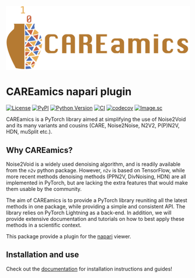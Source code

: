 <p align="center">
  <a href="https://careamics.github.io/">
    <img src="https://raw.githubusercontent.com/CAREamics/.github/main/profile/images/banner_careamics.png">
  </a>
</p>

# CAREamics napari plugin

[![License](https://img.shields.io/pypi/l/careamics.svg?color=green)](https://github.com/CAREamics/careamics/blob/main/LICENSE)
[![PyPI](https://img.shields.io/pypi/v/careamics-napari.svg?color=green)](https://pypi.org/project/careamics-napari)
[![Python Version](https://img.shields.io/pypi/pyversions/careamics.svg?color=green)](https://python.org)
[![CI](https://github.com/CAREamics/careamics/actions/workflows/ci.yml/badge.svg)](https://github.com/CAREamics/careamics/actions/workflows/ci.yml)
[![codecov](https://codecov.io/gh/CAREamics/careamics/branch/main/graph/badge.svg)](https://codecov.io/gh/CAREamics/careamics)
[![Image.sc](https://img.shields.io/badge/Got%20a%20question%3F-Image.sc-blue)](https://forum.image.sc/)


CAREamics is a PyTorch library aimed at simplifying the use of Noise2Void and its many
variants and cousins (CARE, Noise2Noise, N2V2, P(P)N2V, HDN, muSplit etc.).

## Why CAREamics?

Noise2Void is a widely used denoising algorithm, and is readily available from the `n2v`
python package. However, `n2v` is based on TensorFlow, while more recent methods
denoising methods (PPN2V, DivNoising, HDN) are all implemented in PyTorch, but are
lacking the extra features that would make them usable by the community.

The aim of CAREamics is to provide a PyTorch library reuniting all the latest methods
in one package, while providing a simple and consistent API. The library relies on
PyTorch Lightning as a back-end. In addition, we will provide extensive documentation and
tutorials on how to best apply these methods in a scientific context.

This package provide a plugin for the [napari](https://napari.org/) viewer.

## Installation and use

Check out the [documentation](https://careamics.github.io/) for installation instructions and guides!
